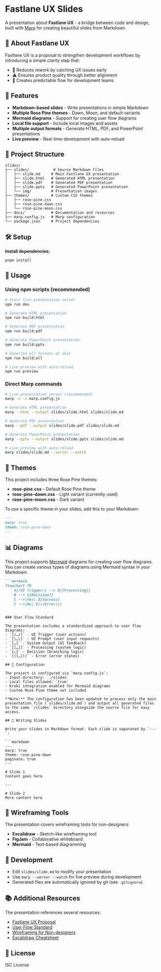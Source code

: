 # Fastlane UX Slides

A presentation about **Fastlane UX** - a bridge between code and design, built with [Marp](https://marp.app/) for creating beautiful slides from Markdown.

## 🎯 About Fastlane UX

Fastlane UX is a proposal to strengthen development workflows by introducing a simple clarity step that:
- 🚫 Reduces rework by catching UX issues early
- ⚠️ Ensures product quality through better alignment
- 🧩 Creates predictable flow for development teams

## 🚀 Features

- **Markdown-based slides** - Write presentations in simple Markdown
- **Multiple Rose Pine themes** - Dawn, Moon, and default variants
- **Mermaid diagrams** - Support for creating user flow diagrams
- **Local file support** - Include local images and assets
- **Multiple output formats** - Generate HTML, PDF, and PowerPoint presentations
- **Live preview** - Real-time development with auto-reload

## 📁 Project Structure

```
slides/
├── slides/           # Source Markdown files
│   ├── slide.md     # Main Fastlane UX presentation
│   ├── slide.html   # Generated HTML presentation
│   ├── slide.pdf    # Generated PDF presentation
│   ├── slide.pptx   # Generated PowerPoint presentation
│   └── img/         # Presentation images
├── themes/          # Custom CSS themes
│   ├── rose-pine.css
│   ├── rose-pine-dawn.css
│   └── rose-pine-moon.css
├── docs/            # Documentation and resources
├── marp.config.js   # Marp configuration
└── package.json     # Project dependencies
```

## 🛠️ Setup

**Install dependencies:**
```bash
pnpm install
```

## 📖 Usage

### Using npm scripts (recommended)
```bash
# Start live presentation server
npm run dev

# Generate HTML presentation
npm run build:html

# Generate PDF presentation
npm run build:pdf

# Generate PowerPoint presentation
npm run build:pptx

# Generate all formats at once
npm run build:all

# Live preview with auto-reload
npm run preview
```

### Direct Marp commands
```bash
# Live presentation server (recommended)
marp -s -c marp.config.js

# Generate HTML presentation
marp --html --output slides/slide.html slides/slide.md

# Generate PDF presentation
marp --pdf --output slides/slide.pdf slides/slide.md

# Generate PowerPoint presentation
marp --pptx --output slides/slide.pptx slides/slide.md

# Live preview with auto-reload
marp slides/slide.md --server --watch
```

## 🎨 Themes

This project includes three Rose Pine themes:
- **rose-pine.css** - Default Rose Pine theme
- **rose-pine-dawn.css** - Light variant (currently used)
- **rose-pine-moon.css** - Dark variant

To use a specific theme in your slides, add this to your Markdown:
```markdown
---
marp: true
theme: rose-pine-dawn
---
```

## 📊 Diagrams

This project supports [Mermaid](https://mermaid.js.org/) diagrams for creating user flow diagrams. You can create various types of diagrams using Mermaid syntax in your Markdown:

```markdown
```mermaid
flowchart TD
    A[/UI Trigger/] --> B[[Processing]]
    B --> C{Decision?}
    C -->|Yes| D[Success]
    C -->|No| E(((Error)))
```
```

### User Flow Standard

The presentation includes a standardized approach to user flow diagrams:
- `[/…/]` - UI Trigger (user actions)
- `[\…\]` - UI Prompt (user input requests)
- `[…]` - System Output (UI feedback)
- `[[…]]` - Processing (system logic)
- `{…}` - Decision (branching logic)
- `(((…)))` - Error (error states)

## 🔧 Configuration

The project is configured via `marp.config.js`:
- Input directory: `./slides`
- Local files allowed: `true`
- Kroki integration enabled for Mermaid diagrams
- Custom Rose Pine theme set included

**Note:** The configuration has been updated to process only the main presentation file (`slides/slide.md`) and output all generated files to the same `/slides` directory alongside the source file for easy access.

## 📝 Writing Slides

Write your slides in Markdown format. Each slide is separated by `---`:

```markdown
---
marp: true
theme: rose-pine-dawn
paginate: true
---

# Slide 1
Content goes here

---

# Slide 2
More content here
```

## 🎨 Wireframing Tools

The presentation covers wireframing tools for non-designers:
- **Excalidraw** - Sketch-like wireframing tool
- **FigJam** - Collaborative whiteboard
- **Mermaid** - Text-based diagramming

## 🚀 Development

- Edit `slides/slide.md` to modify your presentation
- Use `marp --server --watch` for live preview during development
- Generated files are automatically ignored by git (see `.gitignore`)

## 📚 Additional Resources

The presentation references several resources:
- [Fastlane UX Proposal](https://www.notion.so/defi-wonderland/Fastlane-UX-A-bridge-between-code-and-design-2169a4c092c7803da0d5e258ba13efef)
- [User Flow Standard](https://www.notion.so/defi-wonderland/User-flow-standard-2339a4c092c780d785a4cae477aab8d5)
- [Wireframing for Non-designers](https://www.notion.so/defi-wonderland/Wireframing-for-Non-designers-2339a4c092c78029a83cd072ac73d413)
- [Excalidraw Cheatsheet](https://www.notion.so/defi-wonderland/Excalidraw-Cheatsheet-for-Wireframing-2339a4c092c7800294e9edbd0914188d)

## 📄 License

ISC License 